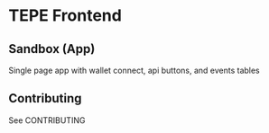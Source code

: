 # TEPE Frontend

## Sandbox (App)

Single page app with wallet connect, api buttons, and events tables

## Contributing

See CONTRIBUTING
